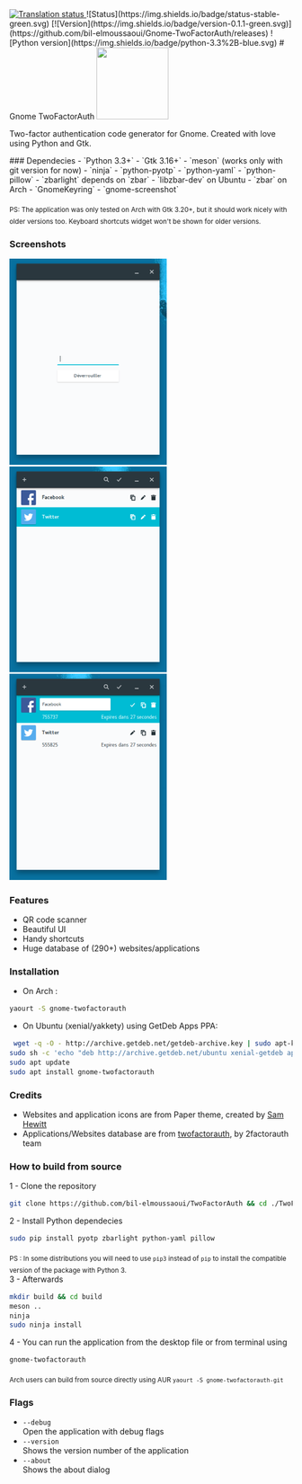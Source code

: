 <a href="https://hosted.weblate.org/engage/gnome-twofactorauth/?utm_source=widget">
<img src="https://hosted.weblate.org/widgets/gnome-twofactorauth/-/svg-badge.svg" alt="Translation status" />
</a>
![Status](https://img.shields.io/badge/status-stable-green.svg) [![Version](https://img.shields.io/badge/version-0.1.1-green.svg)](https://github.com/bil-elmoussaoui/Gnome-TwoFactorAuth/releases) ![Python
version](https://img.shields.io/badge/python-3.3%2B-blue.svg)
# Gnome TwoFactorAuth
<img src="https://raw.githubusercontent.com/bil-elmoussaoui/Gnome-TwoFactorAuth/master/data/icons/hicolor/48x48/apps/gnome-twofactorauth.png" width="128" height="128" />
<p>Two-factor authentication code generator for Gnome. Created with love using Python and Gtk.</p>
### Dependecies
- `Python 3.3+`
- `Gtk 3.16+`
- `meson` (works only with git version for now)
- `ninja`
- `python-pyotp`
- `python-yaml`
- `python-pillow`
- `zbarlight` depends on `zbar`
    - `libzbar-dev` on Ubuntu
    - `zbar` on Arch
- `GnomeKeyring`
- `gnome-screenshot`

<sub>PS: The application was only tested on Arch with Gtk 3.20+, but it should work nicely with older versions too. Keyboard shortcuts widget won't be shown for older versions.</sub>

### Screenshots

<img src="screenshots/screenshot7.png" width="280" /> <img src="screenshots/screenshot1.png" width="280" /> <img src="screenshots/screenshot2.png" width="280" />

### Features
- QR code scanner
- Beautiful UI
- Handy shortcuts
- Huge database of (290+) websites/applications

### Installation
- On Arch :
```bash
yaourt -S gnome-twofactorauth
```

- On Ubuntu (xenial/yakkety) using GetDeb Apps PPA:
```bash
 wget -q -O - http://archive.getdeb.net/getdeb-archive.key | sudo apt-key add -
sudo sh -c 'echo "deb http://archive.getdeb.net/ubuntu xenial-getdeb apps" >> /etc/apt/sources.list.d/getdeb.list'
sudo apt update
sudo apt install gnome-twofactorauth
 ```

### Credits
- Websites and application icons are from Paper theme, created by [Sam Hewitt](https://github.com/snwh)
- Applications/Websites database are from [twofactorauth](https://github.com/2factorauth/twofactorauth), by 2factorauth team

### How to build from source
1 - Clone the repository
```bash
git clone https://github.com/bil-elmoussaoui/TwoFactorAuth && cd ./TwoFactorAuth
```
2 - Install Python dependecies
```bash
sudo pip install pyotp zbarlight python-yaml pillow
```
<sub>PS : In some distributions you will need to use `pip3` instead of `pip` to install the compatible version of the package with Python 3.</sub> <br>
3 - Afterwards
```bash
mkdir build && cd build
meson ..
ninja 
sudo ninja install
```
4 - You can run the application from the desktop file or from terminal using
```bash
gnome-twofactorauth
```
<sub>Arch users can build from source directly using AUR `yaourt -S gnome-twofactorauth-git`</sub>

### Flags
- `--debug` <br/>
    Open the application with debug flags
- `--version`<br/>
    Shows the version number of the application
- `--about`<br/>
    Shows the about dialog
